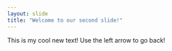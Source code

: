 ```yaml
---
layout: slide
title: "Welcome to our second slide!"
---
```

This is my cool new text!
Use the left arrow to go back!
